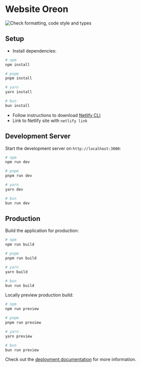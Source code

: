 # Website Oreon

![Check formatting, code style and types](https://github.com/Oreon-IT/io.oreon.www/actions/workflows/check.yml/badge.svg?branch=main)

## Setup

- Install dependencies:

```bash
# npm
npm install

# pnpm
pnpm install

# yarn
yarn install

# bun
bun install
```

- Follow instructions to download [Netlify CLI](https://docs.netlify.com/cli/get-started/)
- Link to Netlify site with `netlify link`

## Development Server

Start the development server on `http://localhost:3000`:

```bash
# npm
npm run dev

# pnpm
pnpm run dev

# yarn
yarn dev

# bun
bun run dev
```

## Production

Build the application for production:

```bash
# npm
npm run build

# pnpm
pnpm run build

# yarn
yarn build

# bun
bun run build
```

Locally preview production build:

```bash
# npm
npm run preview

# pnpm
pnpm run preview

# yarn
yarn preview

# bun
bun run preview
```

Check out the [deployment documentation](https://nuxt.com/docs/getting-started/deployment) for more information.

